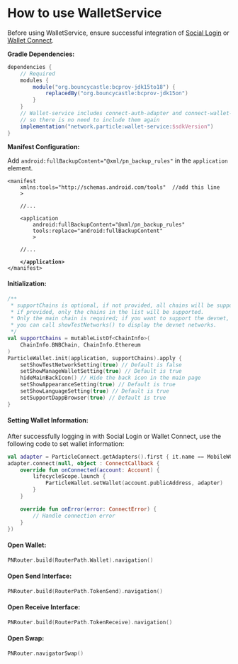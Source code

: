 # How to use WalletService

Before using WalletService, ensure successful integration of [Social Login](social-login.md) or [Wallet Connect](wallet-connect.md).

**Gradle Dependencies:**

```gradle
dependencies {
    // Required
    modules {
        module("org.bouncycastle:bcprov-jdk15to18") {
            replacedBy("org.bouncycastle:bcprov-jdk15on")
        }
    }
    // Wallet-service includes connect-auth-adapter and connect-wallet-connect-adapter by default,
    // so there is no need to include them again
    implementation("network.particle:wallet-service:$sdkVersion")
}
```

**Manifest Configuration:**

Add `android:fullBackupContent="@xml/pn_backup_rules"` in the `application` element.

<pre class="language-xml"><code class="lang-xml">&#x3C;manifest 
    xmlns:tools="http://schemas.android.com/tools"  //add this line 
    >
    
    //...

    &#x3C;application
        android:fullBackupContent="@xml/pn_backup_rules"  
        tools:replace="android:fullBackupContent"        
        >
        
    //...
    
<strong>    &#x3C;/application>
</strong>&#x3C;/manifest>
</code></pre>

#### **Initialization:**

```kotlin
/**
 * supportChains is optional, if not provided, all chains will be supported
 * if provided, only the chains in the list will be supported.
 * Only the main chain is required; if you want to support the devnet, 
 * you can call showTestNetworks() to display the devnet networks.
 */
val supportChains = mutableListOf<ChainInfo>(
    ChainInfo.BNBChain, ChainInfo.Ethereum
)
ParticleWallet.init(application, supportChains).apply {
    setShowTestNetworkSetting(true) // Default is false
    setShowManageWalletSetting(true) // Default is true
    hideMainBackIcon() // Hide the back icon in the main page
    setShowAppearanceSetting(true) // Default is true
    setShowLanguageSetting(true) // Default is true
    setSupportDappBrowser(true) // Default is true
}
```

#### **Setting Wallet Information:**

After successfully logging in with Social Login or Wallet Connect, use the following code to set wallet information:

```kotlin
val adapter = ParticleConnect.getAdapters().first { it.name == MobileWCWalletName.Particle.name }
adapter.connect(null, object : ConnectCallback {
    override fun onConnected(account: Account) {
        lifecycleScope.launch {
            ParticleWallet.setWallet(account.publicAddress, adapter)
        }
    }

    override fun onError(error: ConnectError) {
        // Handle connection error
    }
})
```

#### **Open Wallet:**

```kotlin
PNRouter.build(RouterPath.Wallet).navigation()
```

#### **Open Send Interface:**

```kotlin
PNRouter.build(RouterPath.TokenSend).navigation()
```

#### **Open Receive Interface:**

```kotlin
PNRouter.build(RouterPath.TokenReceive).navigation()
```

#### **Open Swap:**

```kotlin
PNRouter.navigatorSwap()
```

